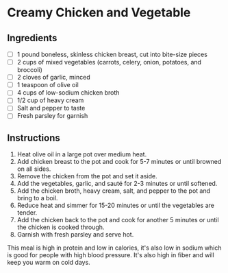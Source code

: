 # Creamy Chicken and Vegetable

## Ingredients

- [ ] 1 pound boneless, skinless chicken breast, cut into bite-size pieces
- [ ] 2 cups of mixed vegetables (carrots, celery, onion, potatoes, and broccoli)
- [ ] 2 cloves of garlic, minced
- [ ] 1 teaspoon of olive oil
- [ ] 4 cups of low-sodium chicken broth
- [ ] 1/2 cup of heavy cream
- [ ] Salt and pepper to taste
- [ ] Fresh parsley for garnish

## Instructions

1. Heat olive oil in a large pot over medium heat.
2. Add chicken breast to the pot and cook for 5-7 minutes or until browned on all sides.
3. Remove the chicken from the pot and set it aside.
4. Add the vegetables, garlic, and sauté for 2-3 minutes or until softened.
5. Add the chicken broth, heavy cream, salt, and pepper to the pot and bring to a boil.
6. Reduce heat and simmer for 15-20 minutes or until the vegetables are tender.
7. Add the chicken back to the pot and cook for another 5 minutes or until the chicken is cooked through.
8. Garnish with fresh parsley and serve hot.

This meal is high in protein and low in calories, it's also low in sodium which is good for people with high blood pressure. 
It's also high in fiber and will keep you warm on cold days.
